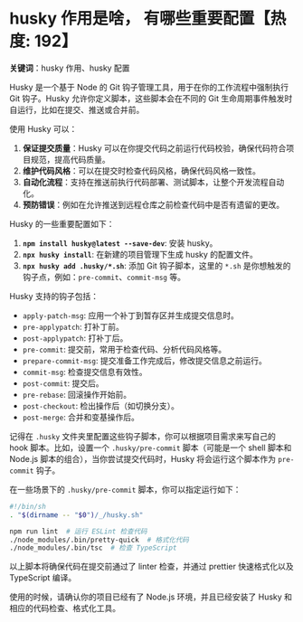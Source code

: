 # husky 作用是啥， 有哪些重要配置【热度: 192】

**关键词**：husky 作用、husky 配置

Husky 是一个基于 Node 的 Git 钩子管理工具，用于在你的工作流程中强制执行 Git 钩子。Husky 允许你定义脚本，这些脚本会在不同的 Git 生命周期事件触发时自运行，比如在提交、推送或合并前。

使用 Husky 可以：

1. **保证提交质量**：Husky 可以在你提交代码之前运行代码校验，确保代码符合项目规范，提高代码质量。
2. **维护代码风格**：可以在提交时检查代码风格，确保代码风格一致性。
3. **自动化流程**：支持在推送前执行代码部署、测试脚本，让整个开发流程自动化。
4. **预防错误**：例如在允许推送到远程仓库之前检查代码中是否有遗留的更改。

Husky 的一些重要配置如下：

1. **`npm install husky@latest --save-dev`**: 安装 husky。
2. **`npx husky install`**: 在新建的项目管理下生成 husky 的配置文件。
3. **`npx husky add .husky/*.sh`**: 添加 Git 钩子脚本，这里的 `*.sh` 是你想触发的钩子点，例如：`pre-commit`、`commit-msg` 等。

Husky 支持的钩子包括：

- `apply-patch-msg`: 应用一个补丁到暂存区并生成提交信息时。
- `pre-applypatch`: 打补丁前。
- `post-applypatch`: 打补丁后。
- `pre-commit`: 提交前，常用于检查代码、分析代码风格等。
- `prepare-commit-msg`: 提交准备工作完成后，修改提交信息之前运行。
- `commit-msg`: 检查提交信息有效性。
- `post-commit`: 提交后。
- `pre-rebase`: 回滚操作开始前。
- `post-checkout`: 检出操作后（如切换分支）。
- `post-merge`: 合并和变基操作后。

记得在 `.husky` 文件夹里配置这些钩子脚本，你可以根据项目需求来写自己的 hook 脚本。比如，设置一个 `.husky/pre-commit` 脚本（可能是一个 shell 脚本和 Node.js 脚本的组合），当你尝试提交代码时，Husky 将会运行这个脚本作为 `pre-commit` 钩子。

在一些场景下的 `.husky/pre-commit` 脚本，你可以指定运行如下：

```bash
#!/bin/sh
. "$(dirname -- "$0")/_/husky.sh"

npm run lint  # 运行 ESLint 检查代码
./node_modules/.bin/pretty-quick  # 格式化代码
./node_modules/.bin/tsc  # 检查 TypeScript
```

以上脚本将确保代码在提交前通过了 linter 检查，并通过 prettier 快速格式化以及 TypeScript 编译。

使用的时候，请确认你的项目已经有了 Node.js 环境，并且已经安装了 Husky 和相应的代码检查、格式化工具。